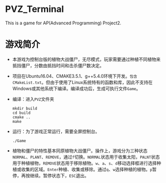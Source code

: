 # PVZ_Terminal
This is a game for AP(Advanced Programming) Project2.

# 游戏简介

- 本游戏为控制台版的植物大战僵尸，无尽模式，玩家需要通过种植不同植物来抵挡僵尸，分数由抵挡时间和击杀僵尸数决定。

- 项目在Ubuntu16.04、CMAKE3.5.1、g++5.4.0环境下开发。`包含CMakeList.txt`。但由于使用了Linux系统特有的函数和库，因此不支持在Windows或其他系统下编译。编译成功后，生成可执行文件`Game`。

- 编译：进入`PVZ`文件夹

  ```
  mkdir build
  cd build
  cmake ..
  make
  ```

- 运行：为了游戏正常运行，需要全屏控制台。

  ```
  ./Game
  ```
- 植物和僵尸的特性基本同原植物大战僵尸。操作上，游戏分为三种状态`NORMAL`、`PLANT`、`REMOVE`，通过`f`切换。`NORMAL`状态用于收集太阳，`PALNT`状态用于种植植物，`REMOVE`状态用于移除植物。`w`、`a`、`s`、`d`移动选择框进行选择种植或收集的区域。`Enter`种植、收集或移除。通过`q`、`w`选择种植的植物。`p`暂停，再按继续。暂停状态下，`ESC`退出。

